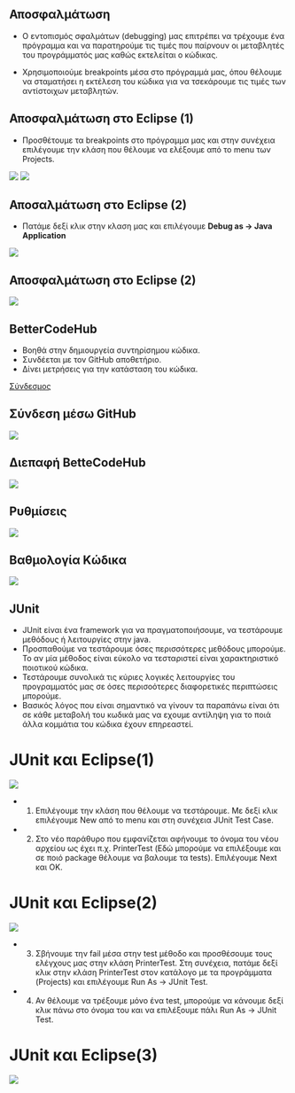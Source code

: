 ## Αποσφαλμάτωση

* Ο εντοπισμός σφαλμάτων (debugging) μας επιτρέπει να τρέχουμε ένα 
πρόγραμμα και να παρατηρούμε τις τιμές που παίρνουν οι μεταβλητές 
του προγράμματός μας καθώς εκτελείται ο κώδικας.

* Χρησιμοποιούμε breakpoints μέσα στο πρόγραμμά μας, όπου θέλουμε 
να σταματήσει η εκτέλεση του κώδικα για να τσεκάρουμε τις τιμές 
των αντίστοιχων μεταβλητών.


## Αποσφαλμάτωση στο Eclipse (1)

* Προσθέτουμε τα breakpoints στο πρόγραμμα μας και στην συνέχεια 
επιλέγουμε την κλάση που θέλουμε να ελέξουμε από το menu των  Projects.

![](media/debugging_2.png)
![](media/debugging_3.png)


## Αποσαλμάτωση στο Eclipse (2)

* Πατάμε δεξί κλικ στην κλαση μας και επιλέγουμε **Debug as -> Java Application**

![](media/debugging_1.png)


## Αποσφαλμάτωση στο Eclipse (2)

![](media/Debugging_5.png)


## BetterCodeHub

* Βοηθά στην δημιουργεία συντηρίσημου κώδικα.
* Συνδέεται με τον GitHub αποθετήριο. 
* Δίνει μετρήσεις για την κατάσταση του κώδικα.

[Σύνδεσμος](https://bettercodehub.com/)


## Σύνδεση μέσω GitHub

![](media/BetterCodeHub_1.png)


## Διεπαφή BetteCodeHub

![](media/BetterCodeHub_2.png)


## Ρυθμίσεις

![](media/BetterCodeHub_3.png)


## Βαθμολογία Κώδικα

![](media/BetterCode_Hub_4_resize.png)


## JUnit

* JUnit είναι ένα framework για να πραγματοποιήσουμε, να τεστάρουμε 
μεθόδους ή λειτουργίες στην java.
* Προσπαθούμε να τεστάρουμε όσες περισσότερες μεθόδους μπορούμε. Το αν μία
μέθοδος είναι εύκολο να τεσταριστεί είναι χαρακτηριστικό ποιοτικού κώδικα.
* Τεστάρουμε συνολικά τις κύριες λογικές λειτουργίες του προγραμματός μας σε
όσες περισοότερες διαφορετικές περιπτώσεις μπορούμε.
* Βασικός λόγος που είναι σημαντικό να γίνουν τα παραπάνω είναι ότι σε κάθε
μεταβολή του κωδικά μας να εχουμε αντίληψη για το ποιά άλλα κομμάτια του κώδικα
έχουν επηρεαστεί.


# JUnit και Eclipse(1)

![](media/junit1.png)


* 1. Επιλέγουμε την κλάση που θέλουμε να τεστάρουμε. Με δεξί κλικ επιλέγουμε New
από το menu και στη συνέχεια JUnit Test Case.
* 2. Στο νέο παράθυρο που εμφανίζεται αφήνουμε το όνομα του νέου αρχείου
ως έχει π.χ. PrinterTest (Εδώ μπορούμε να επιλέξουμε και σε ποιό package θέλουμε
να βαλουμε τα tests). Eπιλέγουμε Next και ΟΚ.


# JUnit και Eclipse(2)

![](media/junit2.png)


* 3. Σβήνουμε την fail μέσα στην test μέθοδο και προσθέσουμε τους ελέγχους
μας στην κλάση PrinterTest. Στη συνέχεια, πατάμε δεξί κλικ στην κλάση PrinterTest
στον κατάλογο με τα προγράμματα (Projects) και επιλέγουμε
Run As -> JUnit Test.
* 4. Αν θέλουμε να τρέξουμε μόνο ένα test, μπορούμε να κάνουμε δεξί κλικ πάνω
στο όνομα του και να επιλέξουμε πάλι
Run As -> JUnit Test.


# JUnit και Eclipse(3)

![](media/junit3.png)

